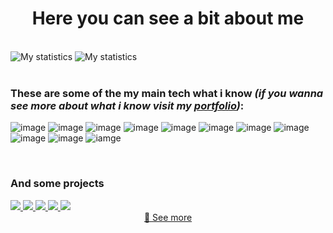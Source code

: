 <!--
**loannesdev/loannesdev** is a ✨ _special_ ✨ repository because its `README.md` (this file) appears on your GitHub profile.

Here are some ideas to get you started:

- 🔭 I’m currently working on ...
- 🌱 I’m currently learning ...
- 👯 I’m looking to collaborate on ...
- 🤔 I’m looking for help with ...
- 💬 Ask me about ...
- 📫 How to reach me: ...
- 😄 Pronouns: ...
- ⚡ Fun fact: ...

[![Loannes's GitHub stats](https://github-readme-stats.vercel.app/api?username=loannesdev&count_private=true&show_icons=true&theme=black&bg_color=00000000&border_color=6565652e&custom_title=My&nbsp;statistics)](https://github.com/loannesdev/github-readme-stats)

[![Top Langs](https://github-readme-stats.vercel.app/api/top-langs/?username=loannesdev&langs_count=10&theme=black&bg_color=00000000&border_color=6565652e&layout=compact&custom_title=Most&nbsp;used&nbsp;languages)](https://github.com/loannesdev/github-readme-stats)
-->

**<h1 align="center">Here you can see a bit about me</h1>**

<br>

<section>
  <img alt="My statistics" src="https://github-readme-stats.vercel.app/api?username=loannesdev&count_private=true&show_icons=true&theme=black&bg_color=00000000&border_color=6565652e&custom_title=My&nbsp;statistics" />

<img alt="My statistics" src="https://github-readme-stats.vercel.app/api/top-langs/?username=loannesdev&langs_count=10&theme=black&bg_color=00000000&border_color=6565652e&layout=compact&custom_title=Most&nbsp;used&nbsp;languages" />
</section>

<br>

### These are some of the my main tech what i know *(if you wanna see more about what i know visit my [portfolio](https://loannesdev.netlify.app/#knowledge))*:

![image](https://img.shields.io/badge/JavaScript-323330?style=for-the-badge&logo=javascript&logoColor=F7DF1E)
![image](https://img.shields.io/badge/HTML5-E34F26?style=for-the-badge&logo=html5&logoColor=white)
![image](https://img.shields.io/badge/CSS3-1572B6?style=for-the-badge&logo=css3&logoColor=white)
![image](https://img.shields.io/badge/React-20232A?style=for-the-badge&logo=react&logoColor=61DAFB)
![image](https://img.shields.io/badge/GitHub-100000?style=for-the-badge&logo=github&logoColor=white)
![image](https://img.shields.io/badge/Markdown-000000?style=for-the-badge&logo=markdown&logoColor=white)
![image](https://img.shields.io/badge/Netlify-00C7B7?style=for-the-badge&logo=netlify&logoColor=white)
![image](https://img.shields.io/badge/Tailwind_CSS-38B2AC?style=for-the-badge&logo=tailwind-css&logoColor=white)
![image](https://img.shields.io/badge/Astro-0C1222?style=for-the-badge&logo=astro&logoColor=FDFDFE)
![image](https://img.shields.io/badge/Vite-B73BFE?style=for-the-badge&logo=vite&logoColor=FFD62E)
![iamge](https://img.shields.io/badge/GIT-E44C30?style=for-the-badge&logo=git&logoColor=white)

<br>

### And some projects

<section>
  <a href="https://github.com/loannesdev/media-platform">
    <img src="https://github-readme-stats.vercel.app/api/pin/?username=loannesdev&repo=media-platform&theme=black&bg_color=00000000&border_color=6565652e" />
  </a>
  <a href="https://github.com/loannesdev/voice-translator">
     <img src="https://github-readme-stats.vercel.app/api/pin/?username=loannesdev&repo=voice-translator&theme=black&bg_color=00000000&border_color=6565652e" />
  </a>
  <a href="https://github.com/loannesdev/practice">
     <img src="https://github-readme-stats.vercel.app/api/pin/?username=loannesdev&repo=practice&theme=black&bg_color=00000000&border_color=6565652e" />
  </a>
  <a href="https://github.com/loannesdev/portfolio">
    <img src="https://github-readme-stats.vercel.app/api/pin/?username=loannesdev&repo=portfolio&theme=black&bg_color=00000000&border_color=6565652e" />
  </a>
  <a href="https://github.com/loannesdev/adventJS-2021">
    <img src="https://github-readme-stats.vercel.app/api/pin/?username=loannesdev&repo=adventJS-2021&theme=black&bg_color=00000000&border_color=6565652e" />
  </a>

<br>

  <div align="center"><a href="https://github.com/loannesdev?tab=repositories">🔎 See more</a></div>
</section>

